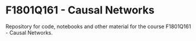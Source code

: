 # F1801Q161 - Causal Networks

Repository for code, notebooks and other material for the course F1801Q161 - Causal Networks.
